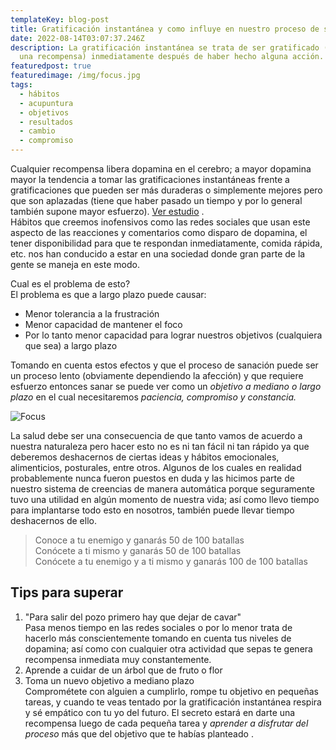 ```yaml
---
templateKey: blog-post
title: Gratificación instantánea y como influye en nuestro proceso de sanación
date: 2022-08-14T03:07:37.246Z
description: La gratificación instantánea se trata de ser gratificado (recibir
  una recompensa) inmediatamente después de haber hecho alguna acción.
featuredpost: true
featuredimage: /img/focus.jpg
tags:
  - hábitos
  - acupuntura
  - objetivos
  - resultados
  - cambio
  - compromiso
---
```



Cualquier recompensa libera dopamina en el cerebro; a mayor dopamina mayor la tendencia a tomar las gratificaciones instantáneas frente a gratificaciones que pueden ser más duraderas o simplemente mejores pero que son aplazadas (tiene que haber pasado un tiempo y por lo general también supone mayor esfuerzo). [Ver estudio](https://www.jneurosci.org/content/30/26/8888) .\
Hábitos que creemos inofensivos como las redes sociales que usan este aspecto de las reacciones y comentarios como disparo de dopamina, el tener disponibilidad para que te respondan inmediatamente, comida rápida, etc. nos han conducido a estar en una sociedad donde gran parte de la gente se maneja en este modo.

Cual es el problema de esto?\
El problema es que a largo plazo puede causar:

* Menor tolerancia a la frustración
* Menor capacidad de mantener el foco
* Por lo tanto menor capacidad para lograr nuestros objetivos (cualquiera que sea) a largo plazo

Tomando en cuenta estos efectos y que el proceso de sanación puede ser un proceso lento (obviamente dependiendo la afección) y que requiere esfuerzo entonces sanar se puede ver como un *objetivo a mediano o largo plazo* en el cual necesitaremos *paciencia, compromiso y constancia.*

![Focus](/img/pexels-los-muertos-crew-7260636-1-.jpg "Focus")

La salud debe ser una consecuencia de que tanto vamos de acuerdo a nuestra naturaleza pero hacer esto no es ni tan fácil ni tan rápido ya que deberemos deshacernos de ciertas ideas y hábitos emocionales, alimenticios, posturales, entre otros. Algunos de los cuales en realidad probablemente nunca fueron puestos en duda y las hicimos parte de nuestro sistema de creencias de manera automática porque seguramente tuvo una utilidad en algún momento de nuestra vida; así como llevo tiempo para implantarse todo esto en nosotros, también puede llevar tiempo deshacernos de ello.

> Conoce a tu enemigo y ganarás 50 de 100 batallas\
> Conócete a ti mismo y ganarás 50 de 100 batallas\
> Conócete a tu enemigo y a ti mismo y ganarás 100 de 100 batallas

## Tips para superar

1. "Para salir del pozo primero hay que dejar de cavar"\
   Pasa menos tiempo en las redes sociales o por lo menor trata de hacerlo más conscientemente tomando en cuenta tus niveles de dopamina; así como con cualquier otra actividad que sepas te genera recompensa inmediata muy constantemente.
2. Aprende a cuidar de un árbol que de fruto o flor
3. Toma un nuevo objetivo a mediano plazo\
   Comprométete con alguien a cumplirlo, rompe tu objetivo en pequeñas tareas, y cuando te veas tentado por la gratificación instantánea respira y sé empático con tu yo del futuro. El secreto estará en darte una recompensa luego de cada pequeña tarea y *aprender a disfrutar del proceso* más que del objetivo que te habías planteado .